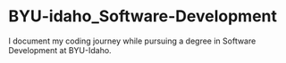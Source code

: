 # BYU-idaho_Software-Development

I document my coding journey while pursuing a degree in Software Development at BYU-Idaho.
